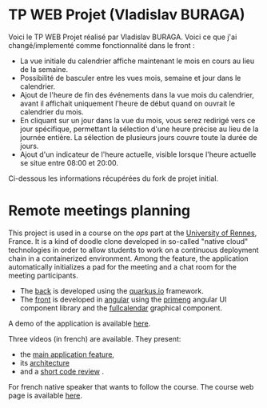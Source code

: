 # TP WEB Projet (Vladislav BURAGA)

Voici le TP WEB Projet réalisé par Vladislav BURAGA. Voici ce que j'ai changé/implementé comme fonctionnalité dans le front :
- La vue initiale du calendrier affiche maintenant le mois en cours au lieu de la semaine.
- Possibilité de basculer entre les vues mois, semaine et jour dans le calendrier.
- Ajout de l'heure de fin des événements dans la vue mois du calendrier, avant il affichait uniquement l'heure de début quand on ouvrait le calendrier du mois.
- En cliquant sur un jour dans la vue du mois, vous serez redirigé vers ce jour spécifique, permettant la sélection d'une heure précise au lieu de la journée entière. La sélection de plusieurs jours couvre toute la durée de jours.
- Ajout d'un indicateur de l'heure actuelle, visible lorsque l'heure actuelle se situe entre 08:00 et 20:00.

Ci-dessous les informations récupérées du fork de projet initial.

# Remote meetings planning

This project is used in a course on the *ops* part at the [University of Rennes](https://www.univ-rennes1.fr/), France. It is a kind of doodle clone developed in so-called "native cloud" technologies in order to allow students to work on a continuous deployment chain in a containerized environment. Among the feature, the application automatically initializes a pad for the meeting and a chat room for the meeting participants.

- The [back](https://github.com/barais/doodlestudent/tree/main/api) is developed using the [quarkus.io](https://quarkus.io/) framework. 
- The [front](https://github.com/barais/doodlestudent/tree/main/front) is developed in [angular](https://angular.io/) using the [primeng](https://www.primefaces.org/primeng/)  angular UI component library and the [fullcalendar](https://fullcalendar.io/) graphical component.

A demo of the application is available [here](https://doodle.diverse-team.fr/).

Three videos (in french) are available. They present:
- the [main application feature](https://drive.google.com/file/d/1GQbdgq2CHcddTlcoHqM5Zc8Dw5o_eeLg/preview), 
- its [architecture](https://drive.google.com/file/d/1l5UAsU5_q-oshwEW6edZ4UvQjN3-tzwi/preview) 
- and a [short code review](https://drive.google.com/file/d/1jxYNfJdtd4r_pDbOthra360ei8Z17tX_/preview) .

For french native speaker that wants to follow the course. The course web page is available [here](https://hackmd.diverse-team.fr/s/SJqu5DjSD).
